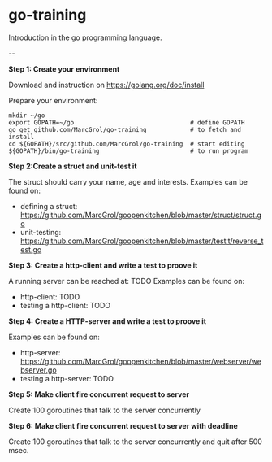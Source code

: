 # go-training
Introduction in the go programming language.

--

**Step 1:  Create your environment**

Download and instruction on https://golang.org/doc/install

Prepare your environment:

    mkdir ~/go
    export GOPATH=~/go                                # define GOPATH
    go get github.com/MarcGrol/go-training            # to fetch and install
    cd ${GOPATH}/src/github.com/MarcGrol/go-training  # start editing
    ${GOPATH}/bin/go-training                         # to run program

**Step 2:Create a struct and unit-test it**

The struct should carry your name, age and interests.
Examples can be found on: 
 - defining a struct: https://github.com/MarcGrol/goopenkitchen/blob/master/struct/struct.go
 - unit-testing: https://github.com/MarcGrol/goopenkitchen/blob/master/testit/reverse_test.go

**Step 3: Create a http-client and write a test to proove it**

A running server can be reached at: TODO
Examples can be found on: 
 - http-client: TODO
 - testing a http-client: TODO

**Step 4: Create a HTTP-server and write a test to proove it**

Examples can be found on: 
 - http-server: https://github.com/MarcGrol/goopenkitchen/blob/master/webserver/webserver.go
 - testing a http-server: TODO

**Step 5:  Make client fire concurrent request to server**

Create 100 goroutines that talk to the server concurrently

**Step 6: Make client fire concurrent request to server with deadline**

Create 100 goroutines that talk to the server concurrently and quit after 500 msec.









